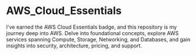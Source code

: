 # AWS_Cloud_Essentials
I've earned the AWS Cloud Essentials badge, and this repository is my journey deep into AWS. Delve into foundational concepts, explore AWS services spanning Compute, Storage, Networking, and Databases, and gain insights into security, architecture, pricing, and support. 
